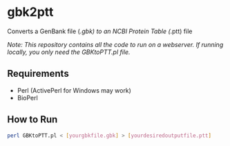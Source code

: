 # gbk2ptt
Converts a GenBank file (*.gbk) to an NCBI Protein Table (*.ptt) file

*Note: This repository contains all the code to run on a webserver. If running locally, you only need the GBKtoPTT.pl file.*

## Requirements
* Perl (ActivePerl for Windows may work)
* BioPerl

## How to Run
```bash
perl GBKtoPTT.pl < [yourgbkfile.gbk] > [yourdesiredoutputfile.ptt]
```
